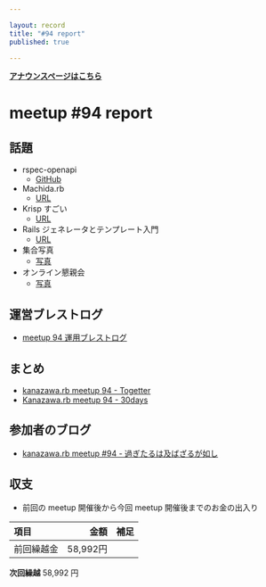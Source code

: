 ```yaml
---

layout: record
title: "#94 report"
published: true

---
```


<div style="text-align: left;"><a href="./"><strong>アナウンスページはこちら</strong></a></div>

# meetup #94 report

## 話題

* rspec-openapi
  + [GitHub](https://github.com/k0kubun/rspec-openapi)
* Machida.rb
  + [URL](https://machidarb.doorkeeper.jp/)
* Krisp すごい
  + [URL](https://jp.vcube.com/service/krisp)
* Rails ジェネレータとテンプレート入門
  + [URL](https://railsguides.jp/generators.html)
* 集合写真
  + [写真](https://twitter.com/kiyohara/status/1274253888284028928)
* オンライン懇親会
  + [写真](https://twitter.com/kiyohara/status/1274260118226432001)

## 運営ブレストログ

* [meetup 94 運用ブレストログ](https://github.com/kanazawarb/meetup/wiki/meetup-94-%E9%81%8B%E7%94%A8%E3%83%96%E3%83%AC%E3%82%B9%E3%83%88%E3%83%AD%E3%82%B0)

## まとめ

<!-- Togetter, 30days のリンクをいれる -->

* [kanazawa.rb meetup 94 - Togetter](https://togetter.com/li/1547679)
* [Kanazawa.rb meetup 94 - 30days](https://30d.jp/kzrb/84)

## 参加者のブログ

* [kanazawa\.rb meetup \#94 \- 過ぎたるは及ばざるが如し](https://www.aligatame.net/entry/2020/06/24/120000)

## 収支

* 前回の meetup 開催後から今回 meetup 開催後までのお金の出入り

|項目                           |金額         |補足                                               |
|:------------------------------|------------:|:--------------------------------------------------|
| 前回繰越金                    |    58,992円 |                                                   |

**次回繰越**  58,992 円